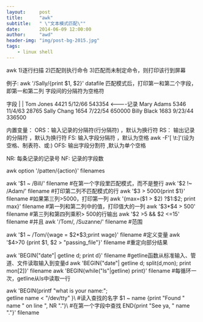 ```yaml
---
layout:     post
title:      "awk"
subtitle:   " \"文本模式匹配\""
date:       2014-06-09 12:00:00
author:     "awd"
header-img: "img/post-bg-2015.jpg"
tags:
    - linux shell
---
```


awk
1)逐行扫描
2)匹配则执行命令
3)匹配而未制定命令，则打印该行到屏幕

例子:
awk '/Sally/{print $1, $2}' datafile
匹配模式后，打印第一和第二个字段，即第一和第二列
字段间的分隔符为空格符

字段
  |
  |
Tom  Jones	4421	5/12/66	543354    <----记录
Mary Adams	5346	11/4/63	28765
Sally Chang	1654	7/22/54	650000
Billy Black	1683	9/23/44	336500


内置变量：
ORS：输入记录的分隔符(行分隔符)	，默认为换行符
RS： 输出记录的分隔符		，默认为换行符
FS:  输入字段分隔符		，默认为空格	awk -F'[ \t:]'(设为空格、制表符、或:)
OFS: 输出字段分割符		,默认为单个空格

NR:  每条记录的记录号
NF:  记录的字段数

awk option '/patten/{action}' filenames


awk '$1 ~ /Bill/' filename		#在第一个字段里匹配模式，而不是整行
awk '$2 !~ /Adam/' filename		#打印第二列不匹配模式的行
awk '$3 > 5000{print $1}' filename	#如果第三列>5000，打印第一列
awk '{max=($1 > $2) ?$1:$2; print max}' filename	#第一列和第二列中的值，打印值大的一列
awk '$3*$4 > 500' filename		#第三列和第四列乘积> 500的行输出
awk '$2 >5 && $2 <=15' filename		#并且
awk '/Tom/, /Suzanne/' filename		#范围

awk '$1 ~ /Tom/{wage = $2*$3;print wage}' filename	#定义变量
awk '$4>70 {print $1, $2 > "passing_file"}' filename	#重定向部分结果

awk 'BEGIN{"date"| getline d; print d}' filename	#getline函数从标准输入、管道、文件读取输入到变量d
awk 'BEGIN{"date"| getline d; split(d,mon); print mon[2]}' filename 
awk 'BEGIN{while("ls"|getline) print}' filename		#每循环一次，getline从ls中读取一行

awk 'BEGIN{printf "what is your name:"; \
getline name < "/dev/tty" }\				#读入查找的名字
$1 ~ name {print "Found " name " on line ", NR "."}\	#在第一个字段中查找
END{print "See ya, " name "."}' filename
